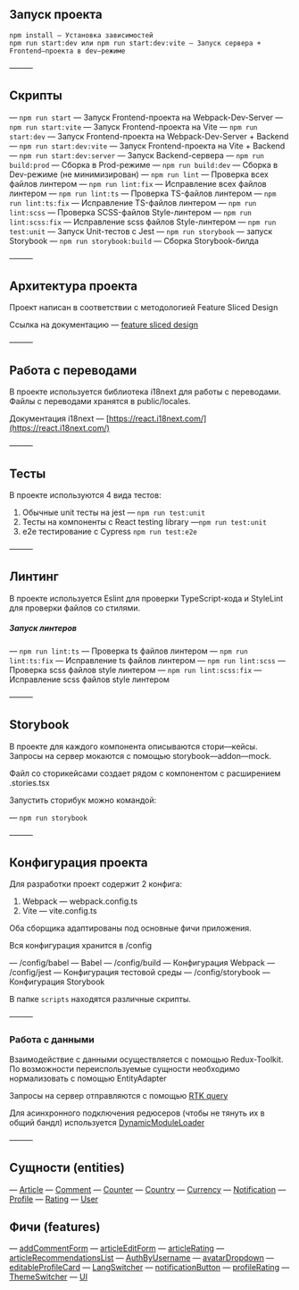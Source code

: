 ## Запуск проекта

```
npm install — Установка зависимостей
npm run start:dev или npm run start:dev:vite — Запуск сервера + Frontend—проекта в dev—режиме
```

———

## Скрипты

— `npm run start` — Запуск Frontend-проекта на Webpack-Dev-Server
— `npm run start:vite` — Запуск Frontend-проекта на Vite
— `npm run start:dev` — Запуск Frontend-проекта на Webpack-Dev-Server + Backend
— `npm run start:dev:vite` — Запуск Frontend-проекта на Vite + Backend
— `npm run start:dev:server` — Запуск Backend-сервера
— `npm run build:prod` — Сборка в Prod-режиме
— `npm run build:dev` — Сборка в Dev-режиме (не минимизирован)
— `npm run lint` — Проверка всех файлов линтером
— `npm run lint:fix` — Исправление всех файлов линтером
— `npm run lint:ts` — Проверка TS-файлов линтером
— `npm run lint:ts:fix` — Исправление TS-файлов линтером
— `npm run lint:scss` — Проверка SCSS-файлов Style-линтером
— `npm run lint:scss:fix` — Исправление scss файлов Style-линтером
— `npm run test:unit` — Запуск Unit-тестов с Jest
— `npm run storybook` — запуск Storybook
— `npm run storybook:build` — Сборка Storybook-билда

———

## Архитектура проекта

Проект написан в соответствии с методологией Feature Sliced Design

Ссылка на документацию — [feature sliced design](https://feature—sliced.design/docs/get—started/tutorial)

———

## Работа с переводами

В проекте используется библиотека i18next для работы с переводами.
Файлы с переводами хранятся в public/locales.

Документация i18next — [https://react.i18next.com/](https://react.i18next.com/)

———

## Тесты

В проекте используются 4 вида тестов:

1. Обычные unit тесты на jest — `npm run test:unit`
2. Тесты на компоненты с React testing library —`npm run test:unit`
3. e2e тестирование с Cypress `npm run test:e2e`

———

## Линтинг

В проекте используется Eslint для проверки TypeScript-кода и StyleLint для проверки файлов со стилями.

##### Запуск линтеров

— `npm run lint:ts` — Проверка ts файлов линтером
— `npm run lint:ts:fix` — Исправление ts файлов линтером
— `npm run lint:scss` — Проверка scss файлов style линтером
— `npm run lint:scss:fix` — Исправление scss файлов style линтером

———

## Storybook

В проекте для каждого компонента описываются стори—кейсы.
Запросы на сервер мокаются с помощью storybook—addon—mock.

Файл со сторикейсами создает рядом с компонентом с расширением .stories.tsx

Запустить сторибук можно командой:

— `npm run storybook`

———

## Конфигурация проекта

Для разработки проект содержит 2 конфига:

1. Webpack — webpack.config.ts
2. Vite — vite.config.ts

Оба сборщика адаптированы под основные фичи приложения.

Вся конфигурация хранится в /config

— /config/babel — Babel
— /config/build — Конфигурация Webpack
— /config/jest — Конфигурация тестовой среды
— /config/storybook — Конфигурация Storybook

В папке `scripts` находятся различные скрипты.

———

### Работа с данными

Взаимодействие с данными осуществляется с помощью Redux-Toolkit.
По возможности переиспользуемые сущности необходимо нормализовать с помощью EntityAdapter

Запросы на сервер отправляются с помощью [RTK query](/src/shared/api/rtkApi.ts)

Для асинхронного подключения редюсеров (чтобы не тянуть их в общий бандл) используется
[DynamicModuleLoader](/src/shared/lib/components/DynamicModuleLoader/DynamicModuleLoader.tsx)

———

## Сущности (entities)

— [Article](/src/entities/Article)
— [Comment](/src/entities/Comment)
— [Counter](/src/entities/Counter)
— [Country](/src/entities/Country)
— [Currency](/src/entities/Currency)
— [Notification](/src/entities/Notification)
— [Profile](/src/entities/Profile)
— [Rating](/src/entities/Rating)
— [User](/src/entities/User)

## Фичи (features)

— [addCommentForm](/src/features/addCommentForm)
— [articleEditForm](/src/features/articleEditForm)
— [articleRating](/src/features/articleRating)
— [articleRecommendationsList](/src/features/articleRecommendationsList)
— [AuthByUsername](/src/features/AuthByUsername)
— [avatarDropdown](/src/features/avatarDropdown)
— [editableProfileCard](/src/features/editableProfileCard)
— [LangSwitcher](/src/features/LangSwitcher)
— [notificationButton](/src/features/notificationButton)
— [profileRating](/src/features/profileRating)
— [ThemeSwitcher](/src/features/ThemeSwitcher)
— [UI](/src/features/UI)
